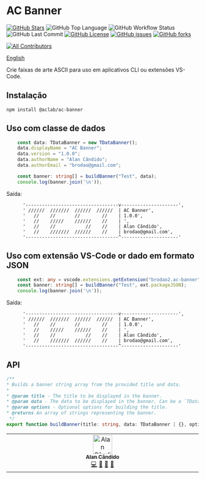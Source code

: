 # AC Banner
<!-- 
![Version](https://img.shields.io/visual-studio-marketplace/v/brodao.ac-banner)
![Installs](https://img.shields.io/visual-studio-marketplace/i/brodao.ac-banner)
![Downloads](https://img.shields.io/visual-studio-marketplace/d/brodao.ac-banner)
![Rating](https://img.shields.io/visual-studio-marketplace/stars/brodao.ac-banner) 
![Visual Studio Marketplace Last Updated](https://img.shields.io/visual-studio-marketplace/last-updated/brodao.ac-banner)
-->

<!-- prettier-ignore-start -->
[![GitHub Stars](https://img.shields.io/github/stars/brodao2/ac-banner?style=plastic)](https://github.com/brodao2/ac-banner/stargazers)
![GitHub Top Language](https://img.shields.io/github/languages/top/brodao2/ac-banner)
![GitHub Workflow Status](https://github.com/brodao2/ac-banner/actions/workflows/ci.yml/badge.svg)
![GitHub Last Commit](https://img.shields.io/github/last-commit/brodao2/ac-banner)
[![GitHub License](https://img.shields.io/github/license/brodao2/ac-banner?style=plastic)](https://github.com/brodao2/ac-banner/blob/master/LICENSE)
[![GitHub issues](https://img.shields.io/github/issues/brodao2/ac-banner?style=plastic)](https://github.com/brodao2/ac-banner/issues)
[![GitHub forks](https://img.shields.io/github/forks/brodao2/ac-banner?style=plastic)](https://github.com/brodao2/ac-banner/network)
<!-- ALL-CONTRIBUTORS-BADGE:START - Do not remove or modify this section -->
[![All Contributors](https://img.shields.io/badge/all_contributors-1-orange.svg?style=flat-square)](#contributors-)
<!-- ALL-CONTRIBUTORS-BADGE:END -->
<!-- prettier-ignore-end -->

[English](./README-us.md)

Crie faixas de arte ASCII para uso em aplicativos CLI ou extensões VS-Code.

## Instalação

```console
npm install @aclab/ac-banner
```

## Uso com classe de dados

```ts
    const data: TDataBanner = new TDataBanner();
    data.displayName = "AC Banner";
    data.version = "1.0.0";
    data.authorName = "Alan Cândido";
    data.authorEmail = "brodao@gmail.com";

    const banner: string[] = buildBanner("Test", data);
    console.log(banner.join('\n'));
```

Saída:

```console
      '----------------------------------v---------------------',
      ' //////  ///////  //////  //////  | AC Banner',
      '   //    //       //        //    | 1.0.0',
      '   //    /////    //////    //    | ',
      '   //    //           //    //    | Alan Cândido',
      '   //    ///////  //////    //    | brodao@gmail.com',
      '----------------------------------^---------------------'
```

## Uso com extensão **VS-Code** or dado em formato JSON

```ts
    const ext: any = vscode.extensions.getExtension("brodao2.ac-banner");
    const banner: string[] = buildBanner("Test", ext.packageJSON);
    console.log(banner.join('\n'));
```

Saída:

```console
      '----------------------------------v---------------------',
      ' //////  ///////  //////  //////  | AC Banner',
      '   //    //       //        //    | 1.0.0',
      '   //    /////    //////    //    | ',
      '   //    //           //    //    | Alan Cândido',
      '   //    ///////  //////    //    | brodao@gmail.com',
      '----------------------------------^---------------------'
```

## API

```ts
/**
* Builds a banner string array from the provided title and data.
*
* @param title - The title to be displayed in the banner.
* @param data - The data to be displayed in the banner. Can be a `TDataBanner` object or a plain object with the required properties.
* @param options - Optional options for building the title.
* @returns An array of strings representing the banner.
 */
export function buildBanner(title: string, data: TDataBanner | {}, options?: TBuildTitleOptions): string[] {
```

<!-- ALL-CONTRIBUTORS-LIST:START - Do not remove or modify this section -->
<!-- prettier-ignore-start -->
<!-- markdownlint-disable -->
<table>
  <tbody>
    <tr>
      <td align="center" valign="top" width="16.66%"><a href="https://github.com/brodao2"><img src="https://avatars.githubusercontent.com/u/114854608?v=4?s=50" width="50px;" alt="Alan Cândido"/><br /><sub><b>Alan Cândido</b></sub></a><br /><a href="https://github.com/brodao2/ac-banner/commits?author=brodao2" title="Code">💻</a> <a href="https://github.com/brodao2/ac-banner/commits?author=brodao2" title="Documentation">📖</a> <a href="#ideas-brodao2" title="Ideas, Planning, & Feedback">🤔</a> <a href="#projectManagement-brodao2" title="Project Management">📆</a></td>
    </tr>
  </tbody>
</table>

<!-- markdownlint-restore -->
<!-- prettier-ignore-end -->

<!-- ALL-CONTRIBUTORS-LIST:END -->